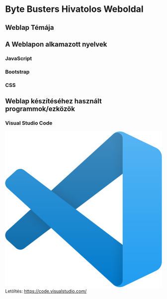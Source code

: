 # Byte Busters Hivatolos Weboldal

## Weblap Témája

## A Weblapon alkamazott nyelvek

### JavaScript

### Bootstrap

### CSS

## Weblap készítéséhez használt programmok/ezközök

### Visual Studio Code
![Code Logó](assets/images/github/code.png)
Letöltés: https://code.visualstudio.com/ 
